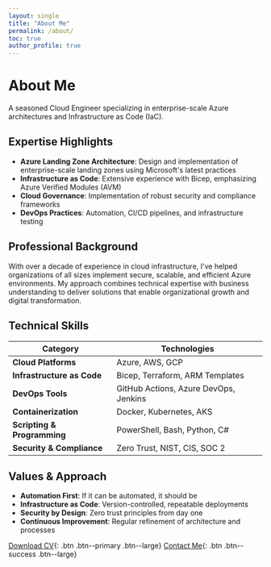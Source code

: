 ```yaml
---
layout: single
title: "About Me"
permalink: /about/
toc: true
author_profile: true
---
```


# About Me

A seasoned Cloud Engineer specializing in enterprise-scale Azure architectures and Infrastructure as Code (IaC). 

## Expertise Highlights
- **Azure Landing Zone Architecture**: Design and implementation of enterprise-scale landing zones using Microsoft's latest practices
- **Infrastructure as Code**: Extensive experience with Bicep, emphasizing Azure Verified Modules (AVM)
- **Cloud Governance**: Implementation of robust security and compliance frameworks
- **DevOps Practices**: Automation, CI/CD pipelines, and infrastructure testing

## Professional Background

With over a decade of experience in cloud infrastructure, I've helped organizations of all sizes implement secure, scalable, and efficient Azure environments. My approach combines technical expertise with business understanding to deliver solutions that enable organizational growth and digital transformation.

## Technical Skills

| Category | Technologies |
|----------|-------------|
| **Cloud Platforms** | Azure, AWS, GCP |
| **Infrastructure as Code** | Bicep, Terraform, ARM Templates |
| **DevOps Tools** | GitHub Actions, Azure DevOps, Jenkins |
| **Containerization** | Docker, Kubernetes, AKS |
| **Scripting & Programming** | PowerShell, Bash, Python, C# |
| **Security & Compliance** | Zero Trust, NIST, CIS, SOC 2 |

## Values & Approach

- **Automation First**: If it can be automated, it should be
- **Infrastructure as Code**: Version-controlled, repeatable deployments
- **Security by Design**: Zero trust principles from day one
- **Continuous Improvement**: Regular refinement of architecture and processes

[Download CV](#){: .btn .btn--primary .btn--large}
[Contact Me](/contact/){: .btn .btn--success .btn--large}
